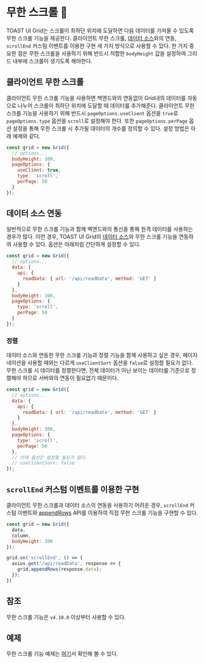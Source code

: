 # 무한 스크롤 📜

TOAST UI Grid는 스크롤이 최하단 위치에 도달하면 다음 데이터를 가져올 수 있도록 무한 스크롤 기능을 제공한다. 클라이언트 무한 스크롤, [데이터 소스](https://github.com/nhn/tui.grid/blob/master/packages/toast-ui.grid/docs/ko/data-source.md)와의 연동, `scrollEnd` 커스텀 이벤트를 이용한 구현 세 가지 방식으로 사용할 수 있다. 한 가지 중요한 점은 무한 스크롤을 사용하기 위해 반드시 적합한 `bodyHeight` 값을 설정하여 그리드 내부에 스크롤이 생기도록 해야한다.

## 클라이언트 무한 스크롤

클라이언트 무한 스크롤 기능을 사용하면 백엔드와의 연동없이 Grid내의 데이터를 자동으로 나누어 스크롤이 최하단 위치에 도달할 때 데이터를 추가해준다. 클라이언트 무한 스크롤 기능을 사용하기 위해 반드시 `pageOptions.useClient` 옵션을 `true`로 `pageOptions.type` 옵션을 `scroll`로 설정해야 한다. 또한 `pageOptions.perPage` 옵션 설정을 통해 무한 스크롤 시 추가될 데이터의 개수를 정의할 수 있다. 설정 방법은 아래 예제와 같다.

```js
const grid = new Grid({
  // options...
  bodyHeight: 300,
  pageOptions: {
    useClient: true,
    type: 'scroll',
    perPage: 50
  }
});
```

## 데이터 소스 연동

일반적으로 무한 스크롤 기능과 함께 벡엔드와의 통신을 통해 원격 데이터를 사용하는 경우가 많다. 이런 경우, TOAST UI Grid의 [데이터 소스](https://github.com/nhn/tui.grid/blob/master/packages/toast-ui.grid/docs/ko/data-source.md)와 무한 스크롤 기능을 연동하여 사용할 수 있다. 옵션은 아래처럼 간단하게 설정할 수 있다.

```js
const grid = new Grid({
  // options...
  data: {
    api: {
      readData: { url: '/api/readData', method: 'GET' }
    }
  },
  bodyHeight: 300,
  pageOptions: {
    type: 'scroll', 
    perPage: 50 
  }
});
```

### 정렬
데이터 소스와 연동한 무한 스크롤 기능과 정렬 기능을 함께 사용하고 싶은 경우, 페이지네이션을 사용할 때와는 다르게 `useClientSort` 옵션을 `false`로 설정할 필요가 없다. 무한 스크롤 시 데이터를 정렬한다면, 전체 데이터가 아닌 보이는 데이터를 기준으로 정렬해야 하므로 서버와의 연동이 필요없기 때문이다.

```js
const grid = new Grid({
  // options...
  data: {
    api: {
      readData: { url: '/api/readData', method: 'GET' }
    }
  },
  bodyHeight: 300,
  pageOptions: {
    type: 'scroll', 
    perPage: 50 
  },
  // 아래 옵션은 설정할 필요가 없다.
  // useClientSort: false
});
```

## `scrollEnd` 커스텀 이벤트를 이용한 구현

클라이언트 무한 스크롤과 데이터 소스의 연동을 사용하기 어려운 경우, `scrollEnd` 커스텀 이벤트와 [appendRows](https://nhn.github.io/tui.grid/latest/Grid#appendRows) API를 이용하여 직접 무한 스크롤 기능을 구현할 수 있다.

```js
const grid = new Grid({ 
  data, 
  column,
  bodyHeight: 300
});

grid.on('scrollEnd', () => {
  axios.get('/api/readData', response => {
    grid.appendRows(response.data);
  });
})
```

## 참조
무한 스크롤 기능은 `v4.10.0` 이상부터 사용할 수 있다.

## 예제

무한 스크롤 기능 예제는 [여기](http://nhn.github.io/tui.grid/latest/tutorial-eexample26-infinite-scroll)서 확인해 볼 수 있다.
